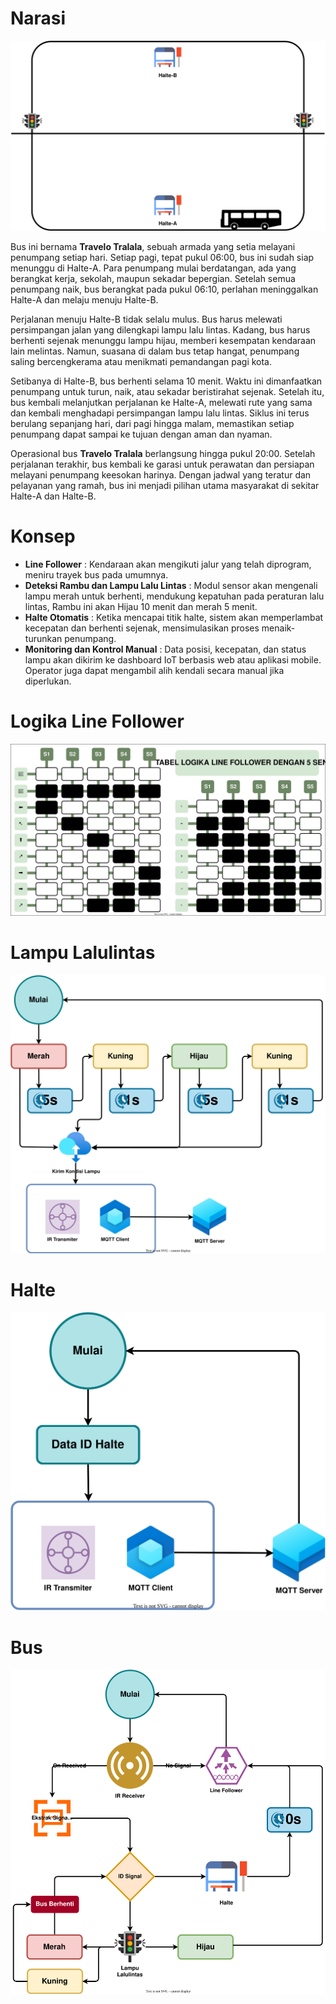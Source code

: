 # Narasi

![Line](./sketch.svg)

Bus ini bernama **Travelo Tralala**, sebuah armada yang setia melayani penumpang setiap hari. Setiap pagi, tepat pukul 06:00, bus ini sudah siap menunggu di Halte-A. Para penumpang mulai berdatangan, ada yang berangkat kerja, sekolah, maupun sekadar bepergian. Setelah semua penumpang naik, bus berangkat pada pukul 06:10, perlahan meninggalkan Halte-A dan melaju menuju Halte-B.

Perjalanan menuju Halte-B tidak selalu mulus. Bus harus melewati persimpangan jalan yang dilengkapi lampu lalu lintas. Kadang, bus harus berhenti sejenak menunggu lampu hijau, memberi kesempatan kendaraan lain melintas. Namun, suasana di dalam bus tetap hangat, penumpang saling bercengkerama atau menikmati pemandangan pagi kota.

Setibanya di Halte-B, bus berhenti selama 10 menit. Waktu ini dimanfaatkan penumpang untuk turun, naik, atau sekadar beristirahat sejenak. Setelah itu, bus kembali melanjutkan perjalanan ke Halte-A, melewati rute yang sama dan kembali menghadapi persimpangan lampu lalu lintas. Siklus ini terus berulang sepanjang hari, dari pagi hingga malam, memastikan setiap penumpang dapat sampai ke tujuan dengan aman dan nyaman.

Operasional bus **Travelo Tralala** berlangsung hingga pukul 20:00. Setelah perjalanan terakhir, bus kembali ke garasi untuk perawatan dan persiapan melayani penumpang keesokan harinya. Dengan jadwal yang teratur dan pelayanan yang ramah, bus ini menjadi pilihan utama masyarakat di sekitar Halte-A dan Halte-B.

# Konsep

* **Line Follower** : Kendaraan akan mengikuti jalur yang telah diprogram, meniru trayek bus pada umumnya.
* **Deteksi Rambu dan Lampu Lalu Lintas** : Modul sensor akan mengenali lampu merah untuk berhenti, mendukung kepatuhan pada peraturan lalu lintas, Rambu ini akan Hijau 10 menit dan merah 5 menit.
* **Halte Otomatis** : Ketika mencapai titik halte, sistem akan memperlambat kecepatan dan berhenti sejenak, mensimulasikan proses menaik-turunkan penumpang.
* **Monitoring dan Kontrol Manual** : Data posisi, kecepatan, dan status lampu akan dikirim ke dashboard IoT berbasis web atau aplikasi mobile. Operator juga dapat mengambil alih kendali secara manual jika diperlukan.

# Logika Line Follower

![Line](./algoritma.svg)

# Lampu Lalulintas

![Line](./lampu-3.svg)

# Halte

![Line](./Halte.svg)

# Bus

![Line](./Bus.svg)

